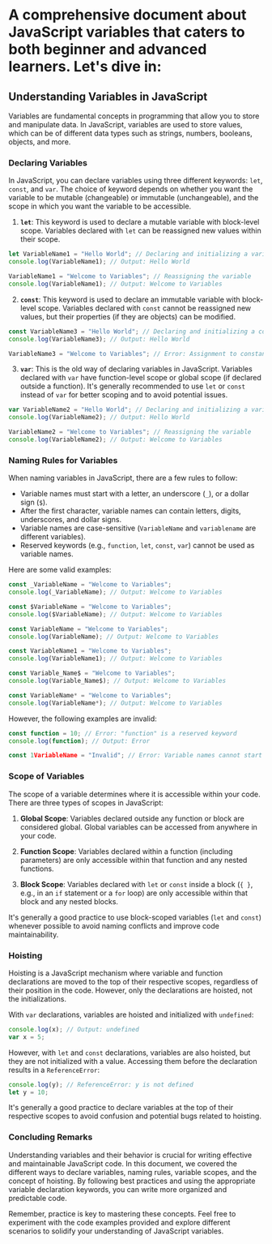 # A comprehensive document about JavaScript variables that caters to both beginner and advanced learners. Let's dive in:

## Understanding Variables in JavaScript

Variables are fundamental concepts in programming that allow you to store and manipulate data. In JavaScript, variables are used to store values, which can be of different data types such as strings, numbers, booleans, objects, and more.

### Declaring Variables

In JavaScript, you can declare variables using three different keywords: `let`, `const`, and `var`. The choice of keyword depends on whether you want the variable to be mutable (changeable) or immutable (unchangeable), and the scope in which you want the variable to be accessible.

1. **`let`**: This keyword is used to declare a mutable variable with block-level scope. Variables declared with `let` can be reassigned new values within their scope.

```javascript
let VariableName1 = "Hello World"; // Declaring and initializing a variable
console.log(VariableName1); // Output: Hello World
```

```javascript
VariableName1 = "Welcome to Variables"; // Reassigning the variable
console.log(VariableName1); // Output: Welcome to Variables
```

2. **`const`**: This keyword is used to declare an immutable variable with block-level scope. Variables declared with `const` cannot be reassigned new values, but their properties (if they are objects) can be modified.

```javascript
const VariableName3 = "Hello World"; // Declaring and initializing a constant variable
console.log(VariableName3); // Output: Hello World
```

```javascript
VariableName3 = "Welcome to Variables"; // Error: Assignment to constant variable
```

3. **`var`**: This is the old way of declaring variables in JavaScript. Variables declared with `var` have function-level scope or global scope (if declared outside a function). It's generally recommended to use `let` or `const` instead of `var` for better scoping and to avoid potential issues.

```javascript
var VariableName2 = "Hello World"; // Declaring and initializing a variable
console.log(VariableName2); // Output: Hello World
```

```javascript
VariableName2 = "Welcome to Variables"; // Reassigning the variable
console.log(VariableName2); // Output: Welcome to Variables
```

### Naming Rules for Variables

When naming variables in JavaScript, there are a few rules to follow:

- Variable names must start with a letter, an underscore (`_`), or a dollar sign (`$`).
- After the first character, variable names can contain letters, digits, underscores, and dollar signs.
- Variable names are case-sensitive (`VariableName` and `variablename` are different variables).
- Reserved keywords (e.g., `function`, `let`, `const`, `var`) cannot be used as variable names.

Here are some valid examples:

```javascript
const _VariableName = "Welcome to Variables";
console.log(_VariableName); // Output: Welcome to Variables
```

```javascript
const $VariableName = "Welcome to Variables";
console.log($VariableName); // Output: Welcome to Variables
```

```javascript
const VariableName = "Welcome to Variables";
console.log(VariableName); // Output: Welcome to Variables
```

```javascript
const VariableName1 = "Welcome to Variables";
console.log(VariableName1); // Output: Welcome to Variables
```

```javascript
const Variable_Name$ = "Welcome to Variables";
console.log(Variable_Name$); // Output: Welcome to Variables
```

```javascript
const VariableName* = "Welcome to Variables";
console.log(VariableName*); // Output: Welcome to Variables

```

However, the following examples are invalid:

```javascript
const function = 10; // Error: "function" is a reserved keyword
console.log(function); // Output: Error
```

```javascript
const 1VariableName = "Invalid"; // Error: Variable names cannot start with a digit
```

### Scope of Variables

The scope of a variable determines where it is accessible within your code. There are three types of scopes in JavaScript:

1. **Global Scope**: Variables declared outside any function or block are considered global. Global variables can be accessed from anywhere in your code.

2. **Function Scope**: Variables declared within a function (including parameters) are only accessible within that function and any nested functions.

3. **Block Scope**: Variables declared with `let` or `const` inside a block (`{ }`, e.g., in an `if` statement or a `for` loop) are only accessible within that block and any nested blocks.

It's generally a good practice to use block-scoped variables (`let` and `const`) whenever possible to avoid naming conflicts and improve code maintainability.

### Hoisting

Hoisting is a JavaScript mechanism where variable and function declarations are moved to the top of their respective scopes, regardless of their position in the code. However, only the declarations are hoisted, not the initializations.

With `var` declarations, variables are hoisted and initialized with `undefined`:

```javascript
console.log(x); // Output: undefined
var x = 5;
```

However, with `let` and `const` declarations, variables are also hoisted, but they are not initialized with a value. Accessing them before the declaration results in a `ReferenceError`:

```javascript
console.log(y); // ReferenceError: y is not defined
let y = 10;
```

It's generally a good practice to declare variables at the top of their respective scopes to avoid confusion and potential bugs related to hoisting.

### Concluding Remarks

Understanding variables and their behavior is crucial for writing effective and maintainable JavaScript code. In this document, we covered the different ways to declare variables, naming rules, variable scopes, and the concept of hoisting. By following best practices and using the appropriate variable declaration keywords, you can write more organized and predictable code.

Remember, practice is key to mastering these concepts. Feel free to experiment with the code examples provided and explore different scenarios to solidify your understanding of JavaScript variables.
